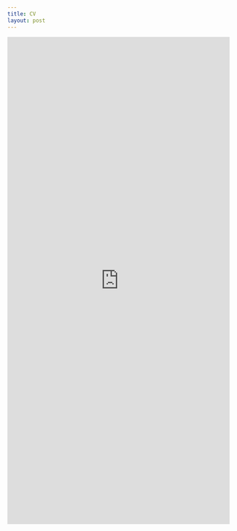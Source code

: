 ```yaml
---
title: CV
layout: post
---
```


<iframe
  src="https://drive.google.com/file/d/1xbbrxwvg57BACuOHLf5LD1DuXd80hESD/preview"
  style="width: 100%; max-width: 9in; height: calc(11/8.5*100vw - 30px); max-height: 11.5in; display: block; margin: auto"
  frameborder="0">
</iframe>